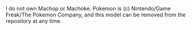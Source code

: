 I do not own Machop or Machoke.
Pokemon is (c) Nintendo/Game Freak/The Pokemon Company, and this model can be removed from the repository at any time.